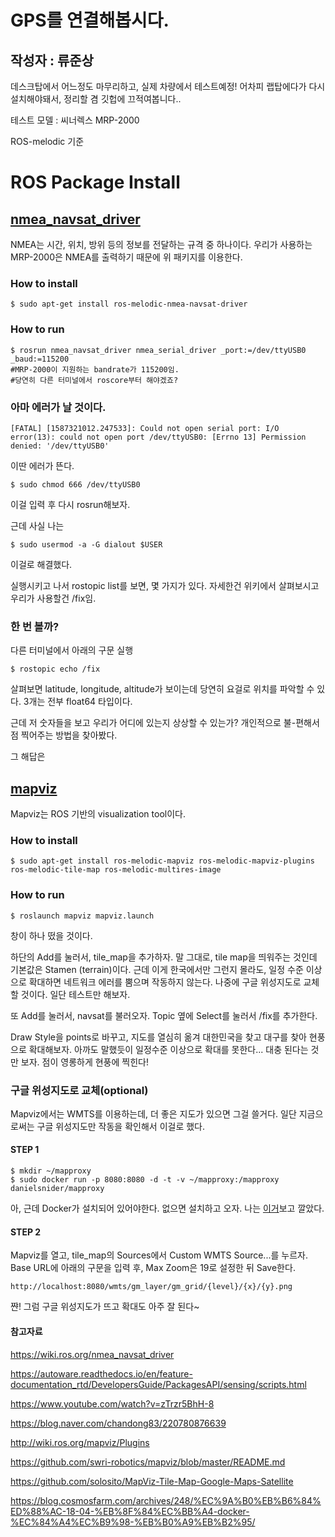 GPS를 연결해봅시다.
================
작성자 : 류준상
-------------
데스크탑에서 어느정도 마무리하고, 실제 차량에서 테스트예정!
어차피 랩탑에다가 다시 설치해야돼서, 정리할 겸 깃헙에 끄적여봅니다..

테스트 모델 : 씨너렉스 MRP-2000

ROS-melodic 기준

# ROS Package Install

## [nmea_navsat_driver][nmealink]

[nmealink]: http://wiki.ros.org/nmea_navsat_driver

NMEA는 시간, 위치, 방위 등의 정보를 전달하는 규격 중 하나이다.
우리가 사용하는 MRP-2000은 NMEA를 출력하기 때문에 위 패키지를 이용한다.

### How to install

    $ sudo apt-get install ros-melodic-nmea-navsat-driver
  
### How to run

    $ rosrun nmea_navsat_driver nmea_serial_driver _port:=/dev/ttyUSB0 _baud:=115200
    #MRP-2000이 지원하는 bandrate가 115200임.
    #당연히 다른 터미널에서 roscore부터 해야겠죠?
    
### 아마 에러가 날 것이다.

    [FATAL] [1587321012.247533]: Could not open serial port: I/O error(13): could not open port /dev/ttyUSB0: [Errno 13] Permission denied: '/dev/ttyUSB0'

이딴 에러가 뜬다.

    $ sudo chmod 666 /dev/ttyUSB0

이걸 입력 후 다시 rosrun해보자.

근데 사실 나는

    $ sudo usermod -a -G dialout $USER
    
이걸로 해결했다.

실행시키고 나서 rostopic list를 보면, 몇 가지가 있다. 자세한건 위키에서 살펴보시고 우리가 사용할건 /fix임.

### 한 번 볼까?

다른 터미널에서 아래의 구문 실행

    $ rostopic echo /fix
    
살펴보면 latitude, longitude, altitude가 보이는데 당연히 요걸로 위치를 파악할 수 있다.
3개는 전부 float64 타입이다.

근데 저 숫자들을 보고 우리가 어디에 있는지 상상할 수 있는가?
개인적으로 불-편해서 점 찍어주는 방법을 찾아봤다.

그 해답은

## [mapviz][mapvizlink]

[mapvizlink]: http://wiki.ros.org/mapviz/Plugins

Mapviz는 ROS 기반의 visualization tool이다.

### How to install

    $ sudo apt-get install ros-melodic-mapviz ros-melodic-mapviz-plugins ros-melodic-tile-map ros-melodic-multires-image
    
### How to run

    $ roslaunch mapviz mapviz.launch

창이 하나 떴을 것이다.

하단의 Add를 눌러서, tile_map을 추가하자.
말 그대로, tile map을 띄워주는 것인데 기본값은 Stamen (terrain)이다. 근데 이게 한국에서만 그런지 몰라도, 일정 수준 이상으로 확대하면 네트워크 에러를 뿜으며 작동하지 않는다. 나중에 구글 위성지도로 교체할 것이다.
일단 테스트만 해보자.

또 Add를 눌러서, navsat를 불러오자.
Topic 옆에 Select를 눌러서 /fix를 추가한다.

Draw Style을 points로 바꾸고, 지도를 열심히 옮겨 대한민국을 찾고 대구를 찾아 현풍으로 확대해보자.
아까도 말했듯이 일정수준 이상으로 확대를 못한다... 대충 된다는 것만 보자.
점이 영롱하게 현풍에 찍힌다!

### 구글 위성지도로 교체(optional)

Mapviz에서는 WMTS를 이용하는데, 더 좋은 지도가 있으면 그걸 쓸거다.
일단 지금으로써는 구글 위성지도만 작동을 확인해서 이걸로 했다.

#### STEP 1

    $ mkdir ~/mapproxy
    $ sudo docker run -p 8080:8080 -d -t -v ~/mapproxy:/mapproxy danielsnider/mapproxy
    
아, 근데 Docker가 설치되어 있어야한다.
없으면 설치하고 오자. 나는 [이거][thislink]보고 깔았다.

[thislink]: https://blog.cosmosfarm.com/archives/248/%EC%9A%B0%EB%B6%84%ED%88%AC-18-04-%EB%8F%84%EC%BB%A4-docker-%EC%84%A4%EC%B9%98-%EB%B0%A9%EB%B2%95/

#### STEP 2

Mapviz를 열고, tile_map의 Sources에서 Custom WMTS Source...를 누르자.
Base URL에 아래의 구문을 입력 후, Max Zoom은 19로 설정한 뒤 Save한다.

    http://localhost:8080/wmts/gm_layer/gm_grid/{level}/{x}/{y}.png

쨘! 그럼 구글 위성지도가 뜨고 확대도 아주 잘 된다~


#### 참고자료

https://wiki.ros.org/nmea_navsat_driver

https://autoware.readthedocs.io/en/feature-documentation_rtd/DevelopersGuide/PackagesAPI/sensing/scripts.html

https://www.youtube.com/watch?v=zTrzr5BhH-8

https://blog.naver.com/chandong83/220780876639

http://wiki.ros.org/mapviz/Plugins

https://github.com/swri-robotics/mapviz/blob/master/README.md

https://github.com/solosito/MapViz-Tile-Map-Google-Maps-Satellite

https://blog.cosmosfarm.com/archives/248/%EC%9A%B0%EB%B6%84%ED%88%AC-18-04-%EB%8F%84%EC%BB%A4-docker-%EC%84%A4%EC%B9%98-%EB%B0%A9%EB%B2%95/


